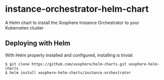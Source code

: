 # instance-orchestrator-helm-chart

A Helm chart to install the Xosphere Instance Orchestrator to your Kubernetes cluster

## Deploying with Helm

With Helm properly installed and configured, installing is trivial:

```
$ git clone https://github.com/xosphere/helm-charts.git xosphere-helm-charts
$ helm install xosphere-helm-charts/instance-orchestrator
```